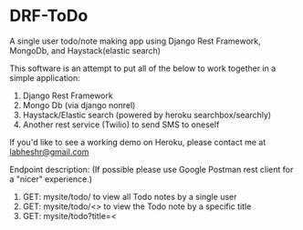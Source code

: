 # DRF-ToDo
A single user todo/note making app using Django Rest Framework, MongoDb, and Haystack(elastic search)

This software is an attempt to put all of the below to work together in a simple application:

1. Django Rest Framework
2. Mongo Db (via django nonrel)
3. Haystack/Elastic search (powered by heroku searchbox/searchly)
4. Another rest service (Twilio) to send SMS to oneself

If you'd like to see a working demo on Heroku, please contact me at labheshr@gmail.com

Endpoint description:
(If possible please use Google Postman rest client for a "nicer" experience.)

1. GET: mysite/todo/ to view all Todo notes by a single user
2. GET: mysite/todo/<<titlename>> to view the Todo note by a specific title
3. GET: mysite/todo?title=<<title of todo note>> OR mysite/todo?body=<<body of todo note>> (search via haystack)
4. POST: mysite/todo/ body of request must have "title" and "body" fields populated
5. DELETE: mysite/todo/<<titlename>>
6. PUT: mysite/todo/<<titlename>> with key value pair in the body as: title=xxx, body=yyy, done=True or False

Bugs/Todos/Improvements:

1. provide support for deleting/querying multiple todos with same titles
2. allow an interface for multiple users
3. better search handling via haystack framework

Please feel free to use this project or get back to me comments/questions

Regards,

Labhesh
